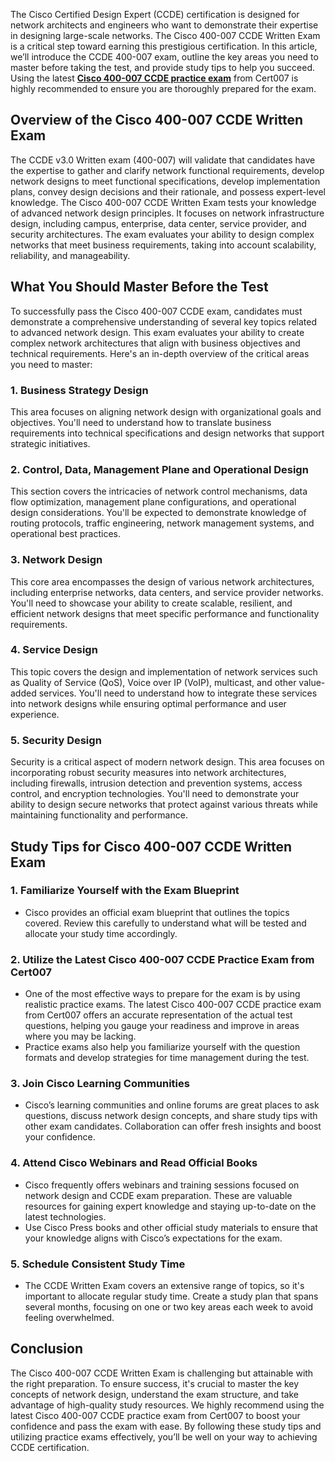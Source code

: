 <p>The Cisco Certified Design Expert (CCDE) certification is designed for network architects and engineers who want to demonstrate their expertise in designing large-scale networks. The Cisco 400-007 CCDE Written Exam is a critical step toward earning this prestigious certification. In this article, we&rsquo;ll introduce the CCDE 400-007 exam, outline the key areas you need to master before taking the test, and provide study tips to help you succeed. Using the latest <a href="https://www.cert007.com/exam/400-007/"><strong>Cisco 400-007 CCDE practice exam</strong></a> from Cert007 is highly recommended to ensure you are thoroughly prepared for the exam.</p>

<h2>Overview of the Cisco 400-007 CCDE Written Exam</h2>

<p>The CCDE v3.0 Written exam (400-007) will validate that candidates have the expertise to gather and clarify network functional requirements, develop network designs to meet functional specifications, develop implementation plans, convey design decisions and their rationale, and possess expert-level knowledge. The Cisco 400-007 CCDE Written Exam tests your knowledge of advanced network design principles. It focuses on network infrastructure design, including campus, enterprise, data center, service provider, and security architectures. The exam evaluates your ability to design complex networks that meet business requirements, taking into account scalability, reliability, and manageability.</p>

<h2>What You Should Master Before the Test</h2>

<p>To successfully pass the Cisco 400-007 CCDE exam, candidates must demonstrate a comprehensive understanding of several key topics related to advanced network design. This exam evaluates your ability to create complex network architectures that align with business objectives and technical requirements. Here&#39;s an in-depth overview of the critical areas you need to master:</p>

<h3>1. Business Strategy Design</h3>

<p>This area focuses on aligning network design with organizational goals and objectives. You&#39;ll need to understand how to translate business requirements into technical specifications and design networks that support strategic initiatives.</p>

<h3>2. Control, Data, Management Plane and Operational Design</h3>

<p>This section covers the intricacies of network control mechanisms, data flow optimization, management plane configurations, and operational design considerations. You&#39;ll be expected to demonstrate knowledge of routing protocols, traffic engineering, network management systems, and operational best practices.</p>

<h3>3. Network Design</h3>

<p>This core area encompasses the design of various network architectures, including enterprise networks, data centers, and service provider networks. You&#39;ll need to showcase your ability to create scalable, resilient, and efficient network designs that meet specific performance and functionality requirements.</p>

<h3>4. Service Design</h3>

<p>This topic covers the design and implementation of network services such as Quality of Service (QoS), Voice over IP (VoIP), multicast, and other value-added services. You&#39;ll need to understand how to integrate these services into network designs while ensuring optimal performance and user experience.</p>

<h3>5. Security Design</h3>

<p>Security is a critical aspect of modern network design. This area focuses on incorporating robust security measures into network architectures, including firewalls, intrusion detection and prevention systems, access control, and encryption technologies. You&#39;ll need to demonstrate your ability to design secure networks that protect against various threats while maintaining functionality and performance.</p>

<h2>Study Tips for Cisco 400-007 CCDE Written Exam</h2>

<h3>1. <strong>Familiarize Yourself with the Exam Blueprint</strong></h3>

<ul>
	<li>Cisco provides an official exam blueprint that outlines the topics covered. Review this carefully to understand what will be tested and allocate your study time accordingly.</li>
</ul>

<h3>2. <strong>Utilize the Latest Cisco 400-007 CCDE Practice Exam from Cert007</strong></h3>

<ul>
	<li>One of the most effective ways to prepare for the exam is by using realistic practice exams. The latest Cisco 400-007 CCDE practice exam from Cert007 offers an accurate representation of the actual test questions, helping you gauge your readiness and improve in areas where you may be lacking.</li>
	<li>Practice exams also help you familiarize yourself with the question formats and develop strategies for time management during the test.</li>
</ul>

<h3>3. <strong>Join Cisco Learning Communities</strong></h3>

<ul>
	<li>Cisco&rsquo;s learning communities and online forums are great places to ask questions, discuss network design concepts, and share study tips with other exam candidates. Collaboration can offer fresh insights and boost your confidence.</li>
</ul>

<h3>4. <strong>Attend Cisco Webinars and Read Official Books</strong></h3>

<ul>
	<li>Cisco frequently offers webinars and training sessions focused on network design and CCDE exam preparation. These are valuable resources for gaining expert knowledge and staying up-to-date on the latest technologies.</li>
	<li>Use Cisco Press books and other official study materials to ensure that your knowledge aligns with Cisco&rsquo;s expectations for the exam.</li>
</ul>

<h3>5. <strong>Schedule Consistent Study Time</strong></h3>

<ul>
	<li>The CCDE Written Exam covers an extensive range of topics, so it&#39;s important to allocate regular study time. Create a study plan that spans several months, focusing on one or two key areas each week to avoid feeling overwhelmed.</li>
</ul>

<h2>Conclusion</h2>

<p>The Cisco 400-007 CCDE Written Exam is challenging but attainable with the right preparation. To ensure success, it&#39;s crucial to master the key concepts of network design, understand the exam structure, and take advantage of high-quality study resources. We highly recommend using the latest Cisco 400-007 CCDE practice exam from Cert007 to boost your confidence and pass the exam with ease. By following these study tips and utilizing practice exams effectively, you&rsquo;ll be well on your way to achieving CCDE certification.</p>

<p><!-- notionvc: 5ad9dd7f-fa57-471c-b5dc-6bd9f5c33ffd --></p>

<p><!-- notionvc: e89e0bcd-3a78-4de4-8fb5-77429e7ef3eb --></p>
